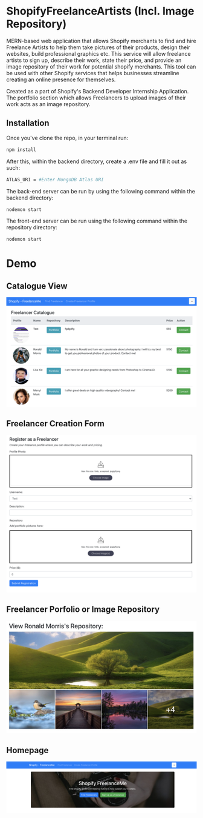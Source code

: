 # ShopifyFreelanceArtists (Incl. Image Repository)
MERN-based web application that allows Shopify merchants to find and hire Freelance Artists to help them take pictures of their products, design their websites, build professional graphics etc. This service will allow freelance artists to sign up, describe their work, state their price, and provide an image repository of their work for potential shopify merchants. This tool can be used with other Shopify services that helps businesses streamline creating an online presence for themselves. 

Created as a part of Shopify's Backend Developer Internship Application. The portfolio section which allows Freelancers to upload images of their work acts as an image repository.

## Installation
Once you've clone the repo, in your terminal run:

```bash
npm install
```

After this, within the backend directory, create a .env file and fill it out as such:
```bash
ATLAS_URI = #Enter MongoDB Atlas URI
```

The back-end server can be run by using the following command within the backend directory:
```bash
nodemon start
```

The front-end server can be run using the following command within the repository directory:
```bash
nodemon start
```

# Demo

## Catalogue View

![image](public/catalogue.png)

## Freelancer Creation Form

![image](public/form.png)

## Freelancer Porfolio or Image Repository

![image](public/portfolio.jpg)

## Homepage

![image](public/home.png)
